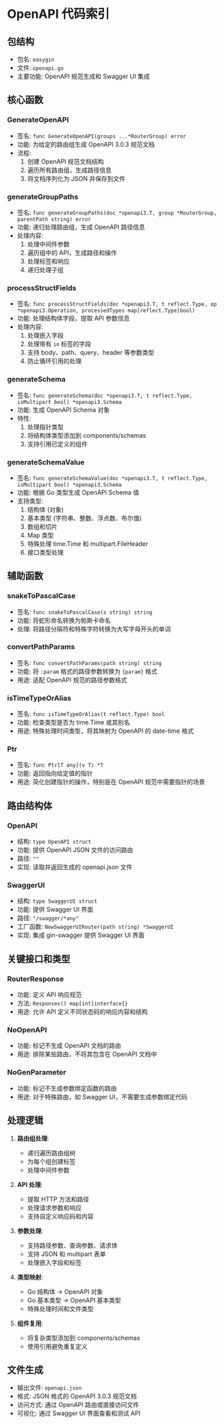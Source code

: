 # OpenAPI 代码索引

## 包结构
- 包名: `easygin`
- 文件: `openapi.go`
- 主要功能: OpenAPI 规范生成和 Swagger UI 集成

## 核心函数

### GenerateOpenAPI
- 签名: `func GenerateOpenAPI(groups ...*RouterGroup) error`
- 功能: 为给定的路由组生成 OpenAPI 3.0.3 规范文档
- 流程:
  1. 创建 OpenAPI 规范文档结构
  2. 遍历所有路由组，生成路径信息
  3. 将文档序列化为 JSON 并保存到文件

### generateGroupPaths
- 签名: `func generateGroupPaths(doc *openapi3.T, group *RouterGroup, parentPath string) error`
- 功能: 递归处理路由组，生成 OpenAPI 路径信息
- 处理内容:
  1. 处理中间件参数
  2. 遍历组中的 API，生成路径和操作
  3. 处理标签和响应
  4. 递归处理子组

### processStructFields
- 签名: `func processStructFields(doc *openapi3.T, t reflect.Type, op *openapi3.Operation, processedTypes map[reflect.Type]bool)`
- 功能: 处理结构体字段，提取 API 参数信息
- 处理内容:
  1. 处理嵌入字段
  2. 处理带有 `in` 标签的字段
  3. 支持 body、path、query、header 等参数类型
  4. 防止循环引用的处理

### generateSchema
- 签名: `func generateSchema(doc *openapi3.T, t reflect.Type, isMultipart bool) *openapi3.Schema`
- 功能: 生成 OpenAPI Schema 对象
- 特性:
  1. 处理指针类型
  2. 将结构体类型添加到 components/schemas
  3. 支持引用已定义的组件

### generateSchemaValue
- 签名: `func generateSchemaValue(doc *openapi3.T, t reflect.Type, isMultipart bool) *openapi3.Schema`
- 功能: 根据 Go 类型生成 OpenAPI Schema 值
- 支持类型:
  1. 结构体 (对象)
  2. 基本类型 (字符串、整数、浮点数、布尔值)
  3. 数组和切片
  4. Map 类型
  5. 特殊处理 time.Time 和 multipart.FileHeader
  6. 接口类型处理

## 辅助函数

### snakeToPascalCase
- 签名: `func snakeToPascalCase(s string) string`
- 功能: 将蛇形命名转换为帕斯卡命名
- 处理: 将路径分隔符和特殊字符转换为大写字母开头的单词

### convertPathParams
- 签名: `func convertPathParams(path string) string`
- 功能: 将 `:param` 格式的路径参数转换为 `{param}` 格式
- 用途: 适配 OpenAPI 规范的路径参数格式

### isTimeTypeOrAlias
- 签名: `func isTimeTypeOrAlias(t reflect.Type) bool`
- 功能: 检查类型是否为 time.Time 或其别名
- 用途: 特殊处理时间类型，将其映射为 OpenAPI 的 date-time 格式

### Ptr
- 签名: `func Ptr[T any](v T) *T`
- 功能: 返回指向给定值的指针
- 用途: 简化创建指针的操作，特别是在 OpenAPI 规范中需要指针的场景

## 路由结构体

### OpenAPI
- 结构: `type OpenAPI struct`
- 功能: 提供 OpenAPI JSON 文件的访问路由
- 路径: `""`
- 实现: 读取并返回生成的 openapi.json 文件

### SwaggerUI
- 结构: `type SwaggerUI struct`
- 功能: 提供 Swagger UI 界面
- 路径: `"/swagger/*any"`
- 工厂函数: `NewSwaggerUIRouter(path string) *SwaggerUI`
- 实现: 集成 gin-swagger 提供 Swagger UI 界面

## 关键接口和类型

### RouterResponse
- 功能: 定义 API 响应规范
- 方法: `Responses() map[int]interface{}`
- 用途: 允许 API 定义不同状态码的响应内容和结构

### NoOpenAPI
- 功能: 标记不生成 OpenAPI 文档的路由
- 用途: 排除某些路由，不将其包含在 OpenAPI 文档中

### NoGenParameter
- 功能: 标记不生成参数绑定函数的路由
- 用途: 对于特殊路由，如 Swagger UI，不需要生成参数绑定代码

## 处理逻辑

1. **路由组处理**:
   - 递归遍历路由组树
   - 为每个组创建标签
   - 处理中间件参数

2. **API 处理**:
   - 提取 HTTP 方法和路径
   - 处理请求参数和响应
   - 支持自定义响应码和内容

3. **参数处理**:
   - 支持路径参数、查询参数、请求体
   - 支持 JSON 和 multipart 表单
   - 处理嵌入字段和标签

4. **类型映射**:
   - Go 结构体 → OpenAPI 对象
   - Go 基本类型 → OpenAPI 基本类型
   - 特殊处理时间和文件类型

5. **组件复用**:
   - 将复杂类型添加到 components/schemas
   - 使用引用避免重复定义

## 文件生成

- 输出文件: `openapi.json`
- 格式: JSON 格式的 OpenAPI 3.0.3 规范文档
- 访问方式: 通过 OpenAPI 路由或直接访问文件
- 可视化: 通过 Swagger UI 界面查看和测试 API